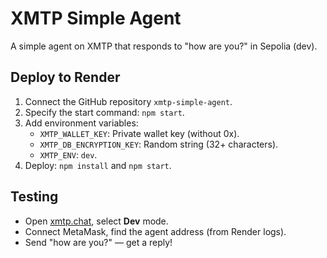 # XMTP Simple Agent

A simple agent on XMTP that responds to "how are you?" in Sepolia (dev).

## Deploy to Render
1. Connect the GitHub repository `xmtp-simple-agent`.
2. Specify the start command: `npm start`.
3. Add environment variables:
   - `XMTP_WALLET_KEY`: Private wallet key (without 0x).
   - `XMTP_DB_ENCRYPTION_KEY`: Random string (32+ characters).
   - `XMTP_ENV`: `dev`.
4. Deploy: `npm install` and `npm start`.

## Testing
- Open [xmtp.chat](https://xmtp.chat), select **Dev** mode.
- Connect MetaMask, find the agent address (from Render logs).
- Send "how are you?" — get a reply!
